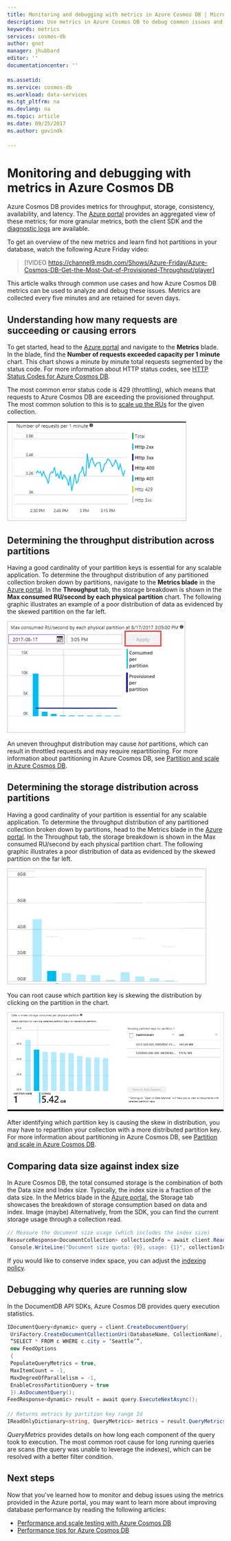 ```yaml
---
title: Monitoring and debugging with metrics in Azure Cosmos DB | Microsoft Docs
description: Use metrics in Azure Cosmos DB to debug common issues and monitor the database.
keywords: metrics
services: cosmos-db
author: gnot
manager: jhubbard
editor: ''
documentationcenter: ''

ms.assetid: 
ms.service: cosmos-db
ms.workload: data-services
ms.tgt_pltfrm: na
ms.devlang: na
ms.topic: article
ms.date: 09/25/2017
ms.author: govindk

---
```


# Monitoring and debugging with metrics in Azure Cosmos DB

Azure Cosmos DB provides metrics for throughput, storage, consistency, availability, and latency. The [Azure portal](https://portal.azure.com) provides an aggregated view of these metrics; for more granular metrics, both the client SDK and the [diagnostic logs](./logging.md) are available.

To get an overview of the new metrics and learn find hot partitions in your database, watch the following  Azure Friday video:

> [!VIDEO https://channel9.msdn.com/Shows/Azure-Friday/Azure-Cosmos-DB-Get-the-Most-Out-of-Provisioned-Throughput/player]
> 

This article walks through common use cases and how Azure Cosmos DB metrics can be used to analyze and debug these issues. Metrics are collected every five minutes and are retained for seven days.

## Understanding how many requests are succeeding or causing errors

To get started, head to the [Azure portal](https://portal.azure.com) and navigate to the **Metrics** blade. In the blade, find the **Number of requests exceeded capacity per 1 minute** chart. This chart shows a minute by minute total requests segmented by the status code. For more information about HTTP status codes, see [HTTP Status Codes for Azure Cosmos DB](https://docs.microsoft.com/rest/api/documentdb/http-status-codes-for-documentdb).

The most common error status code is 429 (throttling), which means that requests to Azure Cosmos DB are exceeding the provisioned throughput. The most common solution to this is to [scale up the RUs](./set-throughput.md) for the given collection.

![Number of requests per minute](media/use-metrics/metrics-12.png)

## Determining the throughput distribution across partitions

Having a good cardinality of your partition keys is essential for any scalable application. To determine the throughput distribution of any partitioned collection broken down by partitions, navigate to the **Metrics blade** in the [Azure portal](https://portal.azure.com). In the **Throughput** tab, the storage breakdown is shown in the **Max consumed RU/second by each physical partition** chart. The following graphic illustrates an example of a poor distribution of data as evidenced by the skewed partition on the far left. 

![Single partition seeing heavy usage at 3:05 PM](media/use-metrics/metrics-17.png)

An uneven throughput distribution may cause *hot* partitions, which can result in throttled requests and may require repartitioning. For more information about partitioning in Azure Cosmos DB, see [Partition and scale in Azure Cosmos DB](./partition-data.md).

## Determining the storage distribution across partitions

Having a good cardinality of your partition is essential for any scalable application. To determine the throughput distribution of any partitioned collection broken down by partitions, head to the Metrics blade in the [Azure portal](https://portal.azure.com). In the Throughput tab, the storage breakdown is shown in the Max consumed RU/second by each physical partition chart. The following graphic illustrates a poor distribution of data as evidenced by the skewed partition on the far left. 

![Example of poor data distribution](media/use-metrics/metrics-07.png)

You can root cause which partition key is skewing the distribution by clicking on the partition in the chart. 

![Partition key is skewing the distribution](media/use-metrics/metrics-05.png)

After identifying which partition key is causing the skew in distribution, you may have to repartition your collection with a more distributed partition key. For more information about partitioning in Azure Cosmos DB, see [Partition and scale in Azure Cosmos DB](./partition-data.md).

## Comparing data size against index size

In Azure Cosmos DB, the total consumed storage is the combination of both the Data size and Index size. Typically, the index size is a fraction of the data size. In the Metrics blade in the [Azure portal](https://portal.azure.com), the Storage tab showcases the breakdown of storage consumption based on data and index. 
Image (maybe)
Alternatively, from the SDK, you can find the current storage usage through a collection read.
```csharp
// Measure the document size usage (which includes the index size)  
ResourceResponse<DocumentCollection> collectionInfo = await client.ReadDocumentCollectionAsync(UriFactory.CreateDocumentCollectionUri("db", "coll")); 
 Console.WriteLine("Document size quota: {0}, usage: {1}", collectionInfo.DocumentQuota, collectionInfo.DocumentUsage);
``` 
If you would like to conserve index space, you can adjust the [indexing policy](./indexing-policies.md).

## Debugging why queries are running slow

In the DocumentDB API SDKs, Azure Cosmos DB provides query execution statistics. 

```csharp
IDocumentQuery<dynamic> query = client.CreateDocumentQuery(
 UriFactory.CreateDocumentCollectionUri(DatabaseName, CollectionName), 
 “SELECT * FROM c WHERE c.city = ‘Seattle’”, 
 new FeedOptions 
 { 
 PopulateQueryMetrics = true, 
 MaxItemCount = -1, 
 MaxDegreeOfParallelism = -1, 
 EnableCrossPartitionQuery = true 
 }).AsDocumentQuery();
FeedResponse<dynamic> result = await query.ExecuteNextAsync();

// Returns metrics by partition key range Id 
IReadOnlyDictionary<string, QueryMetrics> metrics = result.QueryMetrics;
```

*QueryMetrics* provides details on how long each component of the query took to execution. The most common root cause for long running queries are scans (the query was unable to leverage the indexes), which can be resolved with a better filter condition.

## Next steps

Now that you've learned how to monitor and debug issues using the metrics provided in the Azure portal, you may want to learn more about improving database performance by reading the following articles:

* [Performance and scale testing with Azure Cosmos DB](performance-testing.md)
* [Performance tips for Azure Cosmos DB](performance-tips.md)
